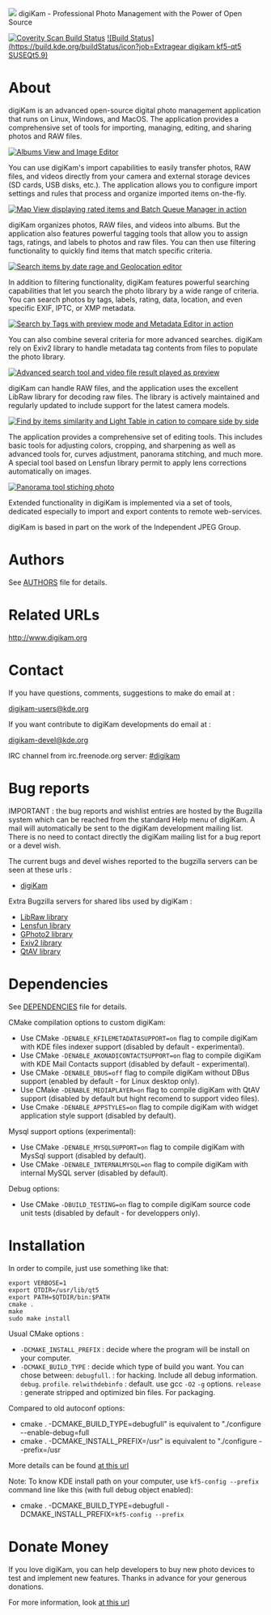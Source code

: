 ![](https://c1.staticflickr.com/1/822/26082076957_5ff0796a99_o.png) digiKam - Professional Photo Management with the Power of Open Source

[![](https://scan.coverity.com/projects/285/badge.svg "Coverity Scan Build Status")](https://scan.coverity.com/projects/digikam)
[![Build Status](https://build.kde.org/buildStatus/icon?job=Extragear digikam kf5-qt5 SUSEQt5.9)](https://build.kde.org/job/Extragear%20digikam%20kf5-qt5%20SUSEQt5.9/)

# About

digiKam is an advanced open-source digital photo management application that runs on Linux, Windows, and MacOS.
The application provides a comprehensive set of tools for importing, managing, editing, and sharing photos and RAW files.

[![](https://c1.staticflickr.com/5/4216/35354951072_a034561b5e_c.jpg "Albums View and Image Editor")](https://www.flickr.com/photos/digikam/35354951072/)

You can use digiKam's import capabilities to easily transfer photos, RAW files, and videos directly from your camera
and external storage devices (SD cards, USB disks, etc.). The application allows you to configure import settings
and rules that process and organize imported items on-the-fly.

[![](https://c1.staticflickr.com/1/703/32558229094_3d7ec01d3a_c.jpg "Map View displaying rated items and Batch Queue Manager in action")](https://www.flickr.com/photos/digikam/32558229094)

digiKam organizes photos, RAW files, and videos into albums. But the application also features powerful tagging
tools that allow you to assign tags, ratings, and labels to photos and raw files. You can then use filtering
functionality to quickly find items that match specific criteria.

[![](https://c2.staticflickr.com/4/3726/32557269024_ae870b0466_c.jpg "Search items by date rage and Geolocation editor")](https://www.flickr.com/photos/digikam/32557269024)

In addition to filtering functionality, digiKam features powerful searching capabilities that let you search
the photo library by a wide range of criteria. You can search photos by tags, labels, rating, data, location,
and even specific EXIF, IPTC, or XMP metadata.

[![](https://c1.staticflickr.com/1/306/32217007615_db6f9d116a_c.jpg "Search by Tags with preview mode and Metadata Editor in action")](https://www.flickr.com/photos/digikam/32217007615)

You can also combine several criteria for more advanced searches. digiKam rely on Exiv2 library to handle metadata
tag contents from files to populate the photo library.

[![](https://c1.staticflickr.com/5/4795/40743725771_0b69dca743_c.jpg "Advanced search tool and video file result played as preview")](https://www.flickr.com/photos/digikam/40743725771)

digiKam can handle RAW files, and the application uses the excellent LibRaw library for decoding raw files.
The library is actively maintained and regularly updated to include support for the latest camera models.

[![](https://c1.staticflickr.com/1/300/31407487553_a14abd0418_c.jpg "Find by items similarity and Light Table in cation to compare side by side")](https://www.flickr.com/photos/digikam/31407487553)

The application provides a comprehensive set of editing tools. This includes basic tools for adjusting colors,
cropping, and sharpening as well as advanced tools for, curves adjustment, panorama stitching, and much more.
A special tool based on Lensfun library permit to apply lens corrections automatically on images.

[![](https://c1.staticflickr.com/5/4649/40430534662_097b46a270_c.jpg "Panorama tool stiching photo")](https://www.flickr.com/photos/digikam/40474079731)

Extended functionality in digiKam is implemented via a set of tools, dedicated especially to import and export
contents to remote web-services.

digiKam is based in part on the work of the Independent JPEG Group.

# Authors

See [AUTHORS](AUTHORS) file for details.

# Related URLs

http://www.digikam.org

# Contact

If you have questions, comments, suggestions to make do email at :

digikam-users@kde.org

If you want contribute to digiKam developments do email at :

digikam-devel@kde.org

IRC channel from irc.freenode.org server: [#digikam](http://webchat.freenode.net/?channels=digikam)

# Bug reports

IMPORTANT : the bug reports and wishlist entries are hosted by the Bugzilla
system which can be reached from the standard Help menu of digiKam.
A mail will automatically be sent to the digiKam development mailing list.
There is no need to contact directly the digiKam mailing list for a bug report
or a devel wish.

The current bugs and devel wishes reported to the bugzilla servers can be seen at these urls :

* [digiKam](http://bugs.kde.org/buglist.cgi?product=digikam&bug_status=UNCONFIRMED&bug_status=NEW&bug_status=ASSIGNED&bug_status=REOPENED)

Extra Bugzilla servers for shared libs used by digiKam :

* [LibRaw library](https://github.com/LibRaw/LibRaw/issues)
* [Lensfun library](https://sourceforge.net/p/lensfun/_list/tickets)
* [GPhoto2 library](http://gphoto.org/bugs)
* [Exiv2 library](http://dev.exiv2.org/projects/exiv2/issues)
* [QtAV library](https://github.com/wang-bin/QtAV/issues)

# Dependencies

See [DEPENDENCIES](DEPENDENCIES) file for details.

CMake compilation options to custom digiKam:

* Use CMake `-DENABLE_KFILEMETADATASUPPORT=on`  flag to compile digiKam with KDE files indexer support                                 (disabled by default - experimental).
* Use CMake `-DENABLE_AKONADICONTACTSUPPORT=on` flag to compile digiKam with KDE Mail Contacts support                                 (disabled by default - experimental).
* Use CMake `-DENABLE_DBUS=off`                 flag to compile digiKam without DBus support                                           (enabled by default - for Linux desktop only).
* Use CMake `-DENABLE_MEDIAPLAYER=on`           flag to compile digiKam with QtAV support                                              (disabled by default but hight recomend to support video files).
* Use Cmake `-DENABLE_APPSTYLES=on`             flag to compile digiKam with widget application style support                          (disabled by default).

Mysql support options (experimental):

* Use CMake `-DENABLE_MYSQLSUPPORT=on`          flag to compile digiKam with MysSql support                                            (disabled by default).
* Use CMake `-DENABLE_INTERNALMYSQL=on`         flag to compile digiKam with internal MySQL server                                     (disabled by default).

Debug options:

* Use CMake `-DBUILD_TESTING=on`                flag to compile digiKam source code unit tests                                         (disabled by default - for developpers only).

# Installation

In order to compile, just use something like that:

    export VERBOSE=1
    export QTDIR=/usr/lib/qt5
    export PATH=$QTDIR/bin:$PATH
    cmake .
    make
    sudo make install

Usual CMake options :

* `-DCMAKE_INSTALL_PREFIX` : decide where the program will be install on your computer.
* `-DCMAKE_BUILD_TYPE`     : decide which type of build you want. You can chose between:
                             `debugfull`.     : for hacking. Include all debug information.
                             `debug`.
                             `profile`.
                             `relwithdebinfo` : default. use gcc `-O2` `-g` options.
                             `release`        : generate stripped and optimized bin files. For packaging.

Compared to old autoconf options:

* cmake . -DCMAKE_BUILD_TYPE=debugfull" is equivalent to "./configure --enable-debug=full
* cmake . -DCMAKE_INSTALL_PREFIX=/usr"  is equivalent to "./configure --prefix=/usr

More details can be found [at this url](http://techbase.kde.org/Development/Tutorials/CMake#Environment_Variables)

Note: To know KDE install path on your computer, use `kf5-config --prefix` command line like this (with full debug object enabled):

* cmake . -DCMAKE_BUILD_TYPE=debugfull -DCMAKE_INSTALL_PREFIX=`kf5-config --prefix`

# Donate Money

If you love digiKam, you can help developers to buy new photo devices to test
and implement new features. Thanks in advance for your generous donations.

For more information, look [at this url](https://www.digikam.org/donate/)
